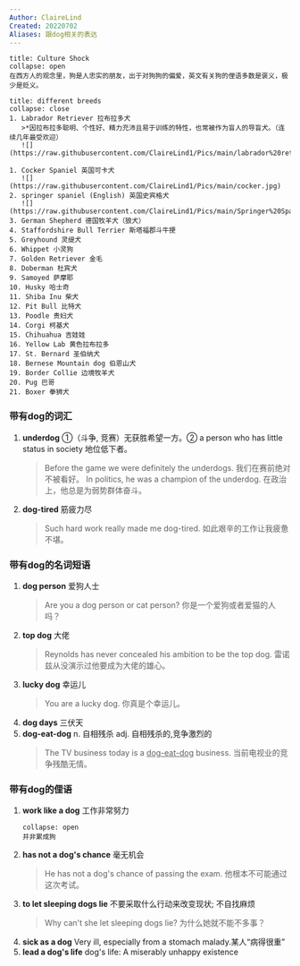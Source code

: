 ```yaml
---
Author: ClaireLind
Created: 20220702
Aliases: 跟dog相关的表达
---
```


```ad-note
title: Culture Shock
collapse: open
在西方人的观念里，狗是人忠实的朋友，出于对狗狗的偏爱，英文有关狗的俚语多数是褒义，极少是贬义。
```

```ad-info
title: different breeds
collapse: close
1. Labrador Retriever 拉布拉多犬
   >*因拉布拉多聪明、个性好、精力充沛且易于训练的特性，也常被作为盲人的导盲犬。（连续几年最受欢迎）
   ![](https://raw.githubusercontent.com/ClaireLind1/Pics/main/labrador%20retriever.jpg)

1. Cocker Spaniel 英国可卡犬
   ![](https://raw.githubusercontent.com/ClaireLind1/Pics/main/cocker.jpg)
2. springer spaniel (English) 英国史宾格犬 
   ![](https://raw.githubusercontent.com/ClaireLind1/Pics/main/Springer%20Spaniel.jpg)
3. German Shepherd 德国牧羊犬（狼犬）
4. Staffordshire Bull Terrier 斯塔福郡斗牛挭
5. Greyhound 灵缇犬
6. Whippet 小灵狗
7. Golden Retriever 金毛
8. Doberman 杜宾犬
9. Samoyed 萨摩耶
10. Husky 哈士奇
11. Shiba Inu 柴犬
12. Pit Bull 比特犬
13. Poodle 贵妇犬
14. Corgi 柯基犬
15. Chihuahua 吉娃娃
16. Yellow Lab 黄色拉布拉多
17. St. Bernard 圣伯纳犬
18. Bernese Mountain dog 伯恩山犬
19. Border Collie 边境牧羊犬
20. Pug 巴哥
21. Boxer 拳狮犬
``` 
 

### 带有dog的词汇
1. **underdog** ①（斗争, 竞赛）无获胜希望一方。② a person who has little status in society 地位低下者。
   >Before the game we were definitely the underdogs. 我们在赛前绝对不被看好。
   >In politics, he was a champion of the underdog. 在政治上，他总是为弱势群体奋斗。
2. **dog-tired** 筋疲力尽
   >Such hard work really made me dog-tired. 如此艰辛的工作让我疲惫不堪。

### 带有dog的名词短语
1. **dog person** 爱狗人士
   >Are you a dog person or cat person? 你是一个爱狗或者爱猫的人吗？
2. **top dog** 大佬
   >Reynolds has never concealed his ambition to be the top dog. 雷诺兹从没演示过他要成为大佬的雄心。
3. **lucky dog** 幸运儿 
   >You are a lucky dog. 你真是个幸运儿。
4. **dog days** 三伏天
5. **dog-eat-dog** n. 自相残杀 adj. 自相残杀的,竞争激烈的
   >The TV business today is a <u>dog-eat-dog</u> business. 当前电视业的竞争残酷无情。

### 带有dog的俚语
1. **work like a dog** 工作非常努力
   ```ad-warning
   collapse: open
   并非累成狗
	```
2. **has not a dog's chance** 毫无机会
   >He has not a dog's chance of passing the exam. 他根本不可能通过这次考试。
3. **to let sleeping dogs lie** 不要采取什么行动来改变现状; 不自找麻烦
   >Why can't she let sleeping dogs lie? 为什么她就不能不多事？
4. **sick as a dog** Very ill, especially from a stomach malady.某人“病得很重”
5. **lead a dog's life** dog's life: A miserably unhappy existence

   
   
   
   